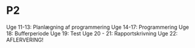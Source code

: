 # P2

Uge 11-13:    Planlægning af programmering
Uge 14-17:    Programmering
Uge 18:       Bufferperiode
Uge 19:       Test
Uge 20 - 21:  Rapportskrivning
Uge 22:       AFLERVERING!
